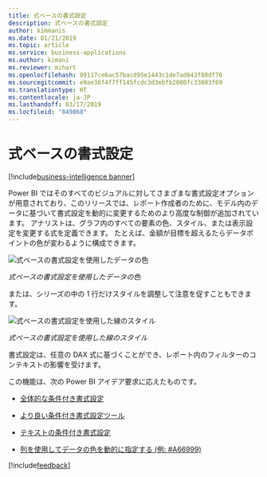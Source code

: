 ```yaml
---
title: 式ベースの書式設定
description: 式ベースの書式設定
author: kimmanis
ms.date: 01/21/2019
ms.topic: article
ms.service: business-applications
ms.author: kimani
ms.reviewer: mihart
ms.openlocfilehash: 09117ce6ac57bacd95e1443c1de7ad643f88df76
ms.sourcegitcommit: e9ae36f4f7ff145fcdc3d3ebfb2080fc33083f69
ms.translationtype: HT
ms.contentlocale: ja-JP
ms.lasthandoff: 03/17/2019
ms.locfileid: "849868"
---
```

# <a name="expression-based-formatting"></a>式ベースの書式設定
[!include[business-intelligence banner](../../includes/business-intelligence.md)]


Power BI ではそのすべてのビジュアルに対してさまざまな書式設定オプションが用意されており、このリリースでは、レポート作成者のために、モデル内のデータに基づいて書式設定を動的に変更するためのより高度な制御が追加されています。 アナリストは、グラフ内のすべての要素の色、スタイル、または表示設定を変更する式を定義できます。 たとえば、金額が目標を超えるたらデータポイントの色が変わるように構成できます。

![式ベースの書式設定を使用したデータの色](media/expression-based-formatting-1.png "式ベースの書式設定を使用したデータの色")
<!-- picture -->
*式ベースの書式設定を使用したデータの色*

または、シリーズの中の 1 行だけスタイルを調整して注意を促すこともできます。

![式ベースの書式設定を使用した線のスタイル](media/expression-based-formatting-2.png "式ベースの書式設定を使用した線のスタイル")
<!-- picture -->
*式ベースの書式設定を使用した線のスタイル*

書式設定は、任意の DAX 式に基づくことができ、レポート内のフィルターのコンテキストの影響を受けます。

この機能は、次の Power BI アイデア要求に応えたものです。

-   [全体的な条件付き書式設定](https://ideas.powerbi.com/forums/265200-power-bi-ideas/suggestions/9588453-conditional-formatting-throughout)

-   [より良い条件付き書式設定ツール](https://ideas.powerbi.com/forums/265200-power-bi-ideas/suggestions/15495174-better-conditional-formatting-tools)

-   [テキストの条件付き書式設定](https://ideas.powerbi.com/forums/265200-power-bi-ideas/suggestions/32184037-conditional-formatting-for-text)

-   [列を使用してデータの色を動的に指定する (例: \#A66999)](https://ideas.powerbi.com/forums/265200-power-bi-ideas/suggestions/13757925-dynamically-specify-data-colour-using-column-e-g)

[!include[feedback](../includes/desktop-feedback.md)]